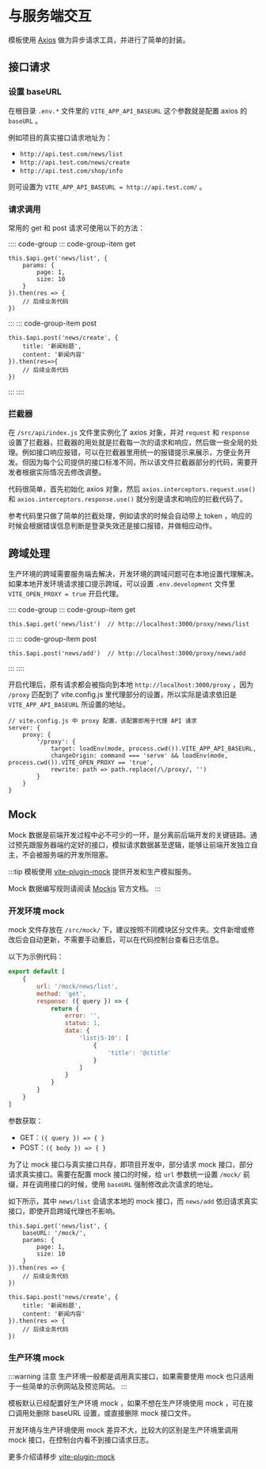 # 与服务端交互

模板使用 [Axios](https://axios-http.com/) 做为异步请求工具，并进行了简单的封装。

## 接口请求

### 设置 baseURL

在根目录 `.env.*` 文件里的 `VITE_APP_API_BASEURL` 这个参数就是配置 axios 的 `baseURL` 。

例如项目的真实接口请求地址为：

- `http://api.test.com/news/list`
- `http://api.test.com/news/create`
- `http://api.test.com/shop/info`

则可设置为 `VITE_APP_API_BASEURL = http://api.test.com/` 。

### 请求调用

常用的 get 和 post 请求可使用以下的方法：

:::: code-group
::: code-group-item get
```js:no-line-numbers
this.$api.get('news/list', {
    params: {
        page: 1,
        size: 10
    }
}).then(res => {
    // 后续业务代码
})
```
:::
::: code-group-item post
```js:no-line-numbers
this.$api.post('news/create', {
    title: '新闻标题',
    content: '新闻内容'
}).then(res=>{
    // 后续业务代码
})
```
:::
::::

### 拦截器

在 `/src/api/index.js` 文件里实例化了 axios 对象，并对 `request` 和 `response` 设置了拦截器，拦截器的用处就是拦截每一次的请求和响应，然后做一些全局的处理。例如接口响应报错，可以在拦截器里用统一的报错提示来展示，方便业务开发。但因为每个公司提供的接口标准不同，所以该文件拦截器部分的代码，需要开发者根据实际情况去修改调整。

代码很简单，首先初始化 axios 对象，然后 `axios.interceptors.request.use()` 和 `axios.interceptors.response.use()` 就分别是请求和响应的拦截代码了。

参考代码里只做了简单的拦截处理，例如请求的时候会自动带上 token ，响应的时候会根据错误信息判断是登录失效还是接口报错，并做相应动作。

## 跨域处理

生产环境的跨域需要服务端去解决，开发环境的跨域问题可在本地设置代理解决。如果本地开发环境请求接口提示跨域，可以设置 `.env.development` 文件里 `VITE_OPEN_PROXY = true` 开启代理。

:::: code-group
::: code-group-item get
```js:no-line-numbers
this.$api.get('news/list')  // http://localhost:3000/proxy/news/list
```
:::
::: code-group-item post
```js:no-line-numbers
this.$api.post('news/add')  // http://localhost:3000/proxy/news/add
```
:::
::::

开启代理后，原有请求都会被指向到本地 `http://localhost:3000/proxy` ，因为 `/proxy` 匹配到了 vite.config.js 里代理部分的设置，所以实际是请求依旧是 `VITE_APP_API_BASEURL` 所设置的地址。

```js:no-line-numbers
// vite.config.js 中 proxy 配置，该配置即用于代理 API 请求
server: {
    proxy: {
        '/proxy': {
            target: loadEnv(mode, process.cwd()).VITE_APP_API_BASEURL,
            changeOrigin: command === 'serve' && loadEnv(mode, process.cwd()).VITE_OPEN_PROXY == 'true',
            rewrite: path => path.replace(/\/proxy/, '')
        }
    }
}
```

## Mock

Mock 数据是前端开发过程中必不可少的一环，是分离前后端开发的关键链路。通过预先跟服务器端约定好的接口，模拟请求数据甚至逻辑，能够让前端开发独立自主，不会被服务端的开发所阻塞。

:::tip
模板使用 [vite-plugin-mock](https://github.com/anncwb/vite-plugin-mock) 提供开发和生产模拟服务。

Mock 数据编写规则请阅读 [Mockjs](https://github.com/nuysoft/Mock) 官方文档。
:::

### 开发环境 mock

mock 文件存放在 `/src/mock/` 下，建议按照不同模块区分文件夹。文件新增或修改后会自动更新，不需要手动重启，可以在代码控制台查看日志信息。

以下为示例代码：

```js
export default [
    {
        url: '/mock/news/list',
        method: 'get',
        response: ({ query }) => {
            return {
                error: '',
                status: 1,
                data: {
                    'list|5-10': [
                        {
                            'title': '@ctitle'
                        }
                    ]
                }
            }
        }
    }
]
```

参数获取：

- GET：`({ query }) => { }`
- POST：`({ body }) => { }`

为了让 mock 接口与真实接口共存，即项目开发中，部分请求 mock 接口，部分请求真实接口。需要在配置 mock 接口的时候，给 `url` 参数统一设置 `/mock/` 前缀，并在调用接口的时候，使用 `baseURL` 强制修改此次请求的地址。

如下所示，其中 `news/list` 会请求本地的 mock 接口，而 `news/add` 依旧请求真实接口，即使开启跨域代理也不影响。

```js:no-line-numbers {2}
this.$api.get('news/list', {
	baseURL: '/mock/',
    params: {
        page: 1,
        size: 10
    }
}).then(res => {
    // 后续业务代码
})

this.$api.post('news/create', {
    title: '新闻标题',
    content: '新闻内容'
}).then(res => {
    // 后续业务代码
})
```

### 生产环境 mock

:::warning 注意
生产环境一般都是调用真实接口，如果需要使用 mock 也只适用于一些简单的示例网站及预览网站。
:::

模板默认已经配置好生产环境 mock ，如果不想在生产环境使用 mock ，可在接口调用处删除 baseURL 设置，或直接删除 mock 接口文件。

开发环境与生产环境使用 mock 差异不大，比较大的区别是生产环境里调用 mock 接口，在控制台内看不到接口请求日志。

更多介绍请移步 [vite-plugin-mock](https://github.com/anncwb/vite-plugin-mock)